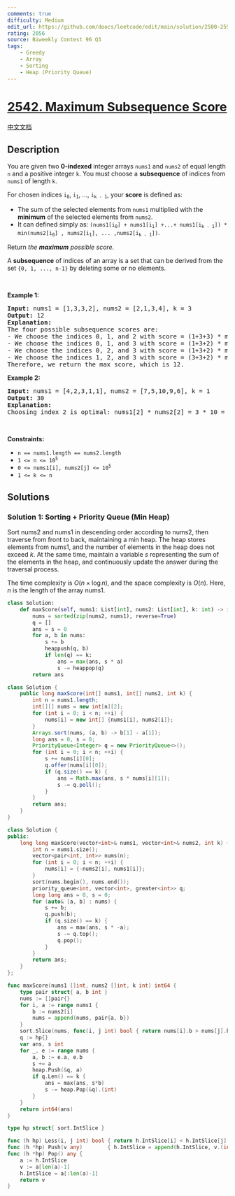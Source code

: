 ```yaml
---
comments: true
difficulty: Medium
edit_url: https://github.com/doocs/leetcode/edit/main/solution/2500-2599/2542.Maximum%20Subsequence%20Score/README_EN.md
rating: 2056
source: Biweekly Contest 96 Q3
tags:
    - Greedy
    - Array
    - Sorting
    - Heap (Priority Queue)
---
```


# [2542. Maximum Subsequence Score](https://leetcode.com/problems/maximum-subsequence-score)

[中文文档](/solution/2500-2599/2542.Maximum%20Subsequence%20Score/README.md)

## Description

<p>You are given two <strong>0-indexed</strong> integer arrays <code>nums1</code> and <code>nums2</code> of equal length <code>n</code> and a positive integer <code>k</code>. You must choose a <strong>subsequence</strong> of indices from <code>nums1</code> of length <code>k</code>.</p>

<p>For chosen indices <code>i<sub>0</sub></code>, <code>i<sub>1</sub></code>, ..., <code>i<sub>k - 1</sub></code>, your <strong>score</strong> is defined as:</p>

<ul>
	<li>The sum of the selected elements from <code>nums1</code> multiplied with the <strong>minimum</strong> of the selected elements from <code>nums2</code>.</li>
	<li>It can defined simply as: <code>(nums1[i<sub>0</sub>] + nums1[i<sub>1</sub>] +...+ nums1[i<sub>k - 1</sub>]) * min(nums2[i<sub>0</sub>] , nums2[i<sub>1</sub>], ... ,nums2[i<sub>k - 1</sub>])</code>.</li>
</ul>

<p>Return <em>the <strong>maximum</strong> possible score.</em></p>

<p>A <strong>subsequence</strong> of indices of an array is a set that can be derived from the set <code>{0, 1, ..., n-1}</code> by deleting some or no elements.</p>

<p>&nbsp;</p>
<p><strong class="example">Example 1:</strong></p>

<pre>
<strong>Input:</strong> nums1 = [1,3,3,2], nums2 = [2,1,3,4], k = 3
<strong>Output:</strong> 12
<strong>Explanation:</strong> 
The four possible subsequence scores are:
- We choose the indices 0, 1, and 2 with score = (1+3+3) * min(2,1,3) = 7.
- We choose the indices 0, 1, and 3 with score = (1+3+2) * min(2,1,4) = 6. 
- We choose the indices 0, 2, and 3 with score = (1+3+2) * min(2,3,4) = 12. 
- We choose the indices 1, 2, and 3 with score = (3+3+2) * min(1,3,4) = 8.
Therefore, we return the max score, which is 12.
</pre>

<p><strong class="example">Example 2:</strong></p>

<pre>
<strong>Input:</strong> nums1 = [4,2,3,1,1], nums2 = [7,5,10,9,6], k = 1
<strong>Output:</strong> 30
<strong>Explanation:</strong> 
Choosing index 2 is optimal: nums1[2] * nums2[2] = 3 * 10 = 30 is the maximum possible score.
</pre>

<p>&nbsp;</p>
<p><strong>Constraints:</strong></p>

<ul>
	<li><code>n == nums1.length == nums2.length</code></li>
	<li><code>1 &lt;= n &lt;= 10<sup>5</sup></code></li>
	<li><code>0 &lt;= nums1[i], nums2[j] &lt;= 10<sup>5</sup></code></li>
	<li><code>1 &lt;= k &lt;= n</code></li>
</ul>

## Solutions

### Solution 1: Sorting + Priority Queue (Min Heap)

Sort nums2 and nums1 in descending order according to nums2, then traverse from front to back, maintaining a min heap. The heap stores elements from nums1, and the number of elements in the heap does not exceed $k$. At the same time, maintain a variable $s$ representing the sum of the elements in the heap, and continuously update the answer during the traversal process.

The time complexity is $O(n \times \log n)$, and the space complexity is $O(n)$. Here, $n$ is the length of the array nums1.

<!-- tabs:start -->

```python
class Solution:
    def maxScore(self, nums1: List[int], nums2: List[int], k: int) -> int:
        nums = sorted(zip(nums2, nums1), reverse=True)
        q = []
        ans = s = 0
        for a, b in nums:
            s += b
            heappush(q, b)
            if len(q) == k:
                ans = max(ans, s * a)
                s -= heappop(q)
        return ans
```

```java
class Solution {
    public long maxScore(int[] nums1, int[] nums2, int k) {
        int n = nums1.length;
        int[][] nums = new int[n][2];
        for (int i = 0; i < n; ++i) {
            nums[i] = new int[] {nums1[i], nums2[i]};
        }
        Arrays.sort(nums, (a, b) -> b[1] - a[1]);
        long ans = 0, s = 0;
        PriorityQueue<Integer> q = new PriorityQueue<>();
        for (int i = 0; i < n; ++i) {
            s += nums[i][0];
            q.offer(nums[i][0]);
            if (q.size() == k) {
                ans = Math.max(ans, s * nums[i][1]);
                s -= q.poll();
            }
        }
        return ans;
    }
}
```

```cpp
class Solution {
public:
    long long maxScore(vector<int>& nums1, vector<int>& nums2, int k) {
        int n = nums1.size();
        vector<pair<int, int>> nums(n);
        for (int i = 0; i < n; ++i) {
            nums[i] = {-nums2[i], nums1[i]};
        }
        sort(nums.begin(), nums.end());
        priority_queue<int, vector<int>, greater<int>> q;
        long long ans = 0, s = 0;
        for (auto& [a, b] : nums) {
            s += b;
            q.push(b);
            if (q.size() == k) {
                ans = max(ans, s * -a);
                s -= q.top();
                q.pop();
            }
        }
        return ans;
    }
};
```

```go
func maxScore(nums1 []int, nums2 []int, k int) int64 {
	type pair struct{ a, b int }
	nums := []pair{}
	for i, a := range nums1 {
		b := nums2[i]
		nums = append(nums, pair{a, b})
	}
	sort.Slice(nums, func(i, j int) bool { return nums[i].b > nums[j].b })
	q := hp{}
	var ans, s int
	for _, e := range nums {
		a, b := e.a, e.b
		s += a
		heap.Push(&q, a)
		if q.Len() == k {
			ans = max(ans, s*b)
			s -= heap.Pop(&q).(int)
		}
	}
	return int64(ans)
}

type hp struct{ sort.IntSlice }

func (h hp) Less(i, j int) bool { return h.IntSlice[i] < h.IntSlice[j] }
func (h *hp) Push(v any)        { h.IntSlice = append(h.IntSlice, v.(int)) }
func (h *hp) Pop() any {
	a := h.IntSlice
	v := a[len(a)-1]
	h.IntSlice = a[:len(a)-1]
	return v
}
```

<!-- tabs:end -->

<!-- end -->
